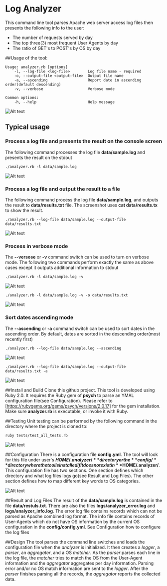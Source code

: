 # Log Analyzer

This command line tool parses Apache web server access log files then presents the following info to the user:

* The number of requests served by day
* The top three(3) most frequent User Agents by day
* The ratio of GET's to POST's by OS by day

##Usage of the tool:
```
Usage: analyzer.rb [options]
    -l, --log-file <log-file>        Log file name - required
    -o, --output-file <output-file>  Output file name
    -a, --ascending                  Report date in ascending order(default descending)
    -v, --verbose                    Verbose mode

Common options:
    -h, --help                       Help message
```

![Alt text](/data/help-screen.jpg?raw=true "Help Screenshot")

## Typical usage

### Process a log file and presents the result on the console screen
The following command processes the log file **data/sample.log** and presents the result on the stdout

`./analyzer.rb -l data/sample.log`

![Alt text](/data/regular-screen.jpg?raw=true "Result Screenshot")

### Process a log file and output the result to a file
The following command process the log file **data/sample.log**, and outputs the result to **data/results.txt** file. The screenshot uses 
**cat data/results.tx** to show the result.

`./analyzer.rb --log-file data/sample.log --output-file data/results.txt`

![Alt text](/data/output-file.jpg?raw=true "Result Screenshot")

### Process in verbose mode
The **--versose** or **-v** command switch can be used to turn on verbose mode. The following two commands perform exactly the same as above cases except it outputs additional information to stdout

`./analyzer.rb -l data/sample.log -v`

![Alt text](/data/verbose-screen.jpg?raw=true "Result Screenshot")

`./analyzer.rb -l data/sample.log -v -o data/results.txt`

![Alt text](/data/verbose-with-output-screen.jpg?raw=true "Result Screenshot")

### Sort dates ascending mode
The **--ascending** or **-a** command switch can be used to sort dates in the ascending order. By default, dates are sorted in the descending order(most recently first)

`./analyzer.rb --log-file data/sample.log --ascending`

![Alt text](/data/ascending.jpg?raw=true "Result Screenshot")

`./analyzer.rb --log-file data/sample.log --output-file data/results.txt -a`

![Alt text](/data/ascending-file.jpg?raw=true "Result Screenshot")

##Install and Build
Clone this github project. This tool is developed using Ruby 2.0. It requires the Ruby gem of **psych** to parse an YMAL configuration file(see Configuration). Please refer to [https://rubygems.org/gems/psych/versions/2.0.17] for the gem installation.
Make sure **analyzer.rb** is executable, or invoke it with Ruby.

##Testing
Unit testing can be performed by the following command in the directory where the project is cloned to:

`ruby tests/test_all_tests.rb`

![Alt text](/data/unit-testings.jpg?raw=true "Result Screenshot")

##Configuration
There is a configuration file **config.yml**. The tool will look for this file under user's **$HOME/.analyzer/** directory or the **config/** directory where the tool is installed if it does not exist in **$HOME/.analyzer/**. This configuration file has two sections. One section defines which directory and what log files logs go(see Result and Log Files). The other section defines how to map different key words to OS categories.

![Alt text](/data/config.jpg?raw=true "Result Screenshot")

##Result and Log Files
The result of the **data/sample.log** is contained in the file **data/restuls.txt**.
There are also the files **logs/analyzer_error.log** and **logs/analyzer_info.log**.
The error log file contains records which can not be parsed as Apache combined log format.
The info file contains records of User-Agents which do not have OS information by the current OS configuration in the **config/config.yml**.
See Configuration how to configure the log files

##Design
The tool parses the command line switches and loads the configuration file when the *analyzer* is initialized.
It then creates a *logger*, a *parser*, an *aggregator*, and a OS *matcher*.
As the *parser* parses each line in the log file, the *matcher* tries to match the OS from the User-Agent information and the *aggregator* aggregates per day information. Parsing error and/or no OS match information are sent to the *logger*. After the *parser* finishes parsing all the records,
the *aggregator* reports the collected data.
